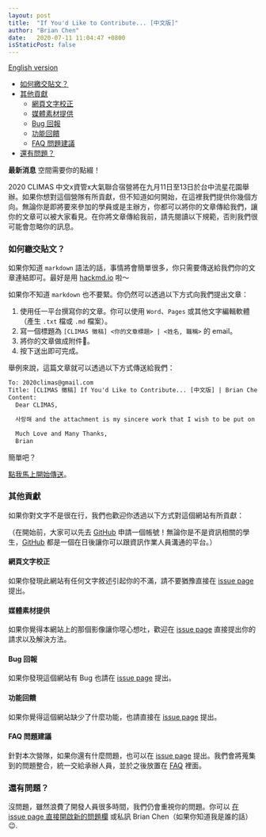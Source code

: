 ```yaml
---
layout: post
title:  "If You'd Like to Contribute... [中文版]"
author: "Brian Chen"
date:   2020-07-11 11:04:47 +0800
isStaticPost: false
---
```


[English version](https://climas.now.sh/2020/07/11/if-youd-like-to-contribute/)

- [如何繳交貼文？](#如何繳交貼文)
- [其他貢獻](#其他貢獻)
  - [網頁文字校正](#網頁文字校正)
  - [媒體素材提供](#媒體素材提供)
  - [Bug 回報](#bug-回報)
  - [功能回饋](#功能回饋)
  - [FAQ 問題建議](#faq-問題建議)
- [還有問題？](#還有問題)

**最新消息** 空間需要你的點綴！

2020 CLIMAS 中文x資管x大氣聯合宿營將在九月11日至13日於台中流星花園舉辦。如果你想對這個營隊有所貢獻，但不知道如何開始，在這裡我們提供你幾個方向。無論你是即將要來參加的學員或是主辦方，你都可以將你的文章傳給我們，讓你的文章可以被大家看見。在你將文章傳給我前，請先閱讀以下規範，否則我們很可能會忽略你的訊息。

### 如何繳交貼文？

如果你知道 `markdown` 語法的話，事情將會簡單很多，你只需要傳送給我們你的文章連結即可。最好是用 [hackmd.io](https://hackmd.io/?nav=overview) 啦～

如果你不知道 `markdown` 也不要緊。你仍然可以透過以下方式向我們提出文章：

1. 使用任一平台撰寫你的文章。你可以使用 `Word`、`Pages` 或其他文字編輯軟體（產生 `.txt` 檔或 `.md` 檔案）。
2. 寫一個標題為 `[CLIMAS 徵稿] <你的文章標題> | <姓名, 職稱>` 的 email。
3. 將你的文章做成附件。
4. 按下送出即可完成。

舉例來說，這篇文章就可以透過以下方式傳送給我們：
```txt
To: 2020climas@gmail.com
Title: [CLIMAS 徵稿] If You'd Like to Contribute... [中文版] | Brian Chen, 資管二
Content: 
  Dear CLIMAS,

  사랑해 and the attachment is my sincere work that I wish to be put on the website.

  Much Love and Many Thanks,
  Brian
```

簡單吧？

[點我馬上開始傳送](mailto:2020climas@gmail.com)。

### 其他貢獻
如果你對文字不是很在行，我們也歡迎你透過以下方式對這個網站有所貢獻：

（在開始前，大家可以先去 [GitHub](https://github.com) 申請一個帳號！無論你是不是資訊相關的學生，[GitHub](https://github.com) 都是一個在日後讓你可以跟資訊作業人員溝通的平台。）

#### 網頁文字校正
如果你發現此網站有任何文字敘述引起你的不滿，請不要猶豫直接在 [issue page](https://github.com/icheft/2020climas/issues/new?assignees=&labels=&template=wordings-report.md&title=%5B網站文字校正%5D) 提出。

#### 媒體素材提供
如果你覺得本網站上的那個影像讓你噁心想吐，歡迎在 [issue page](https://github.com/icheft/2020climas/issues/new?assignees=&labels=&template=media-content-submission.md&title=%5B媒體素材提供%5D) 直接提出你的請求以及解決方法。

#### Bug 回報
如果你發現這個網站有 Bug 也請在 [issue page](https://github.com/icheft/2020climas/issues/new?assignees=&labels=&template=bug_report.md&title=%5BBUG%5D) 提出。

#### 功能回饋
如果你覺得這個網站缺少了什麼功能，也請直接在 [issue page](https://github.com/icheft/2020climas/issues/new?assignees=&labels=&template=feature_request.md&title=%5BFEATURE%5D) 提出。

#### FAQ 問題建議
針對本次營隊，如果你還有什麼問題，也可以在 [issue page](https://github.com/icheft/2020climas/issues/new?assignees=&labels=&template=faq_submission.md&title=%5BFAQ%5D) 提出。我們會將蒐集到的問題整合，統一交給承辦人員，並於之後放置在 [FAQ](https://climas.now.sh/faq/) 裡面。


### 還有問題？
沒問題，雖然浪費了開發人員很多時間，我們仍會重視你的問題。你可以 [在 issue page 直接開啟新的問題欄](https://github.com/icheft/2020climas/issues/new) 或私訊 Brian Chen（如果你知道我是誰的話）😉.